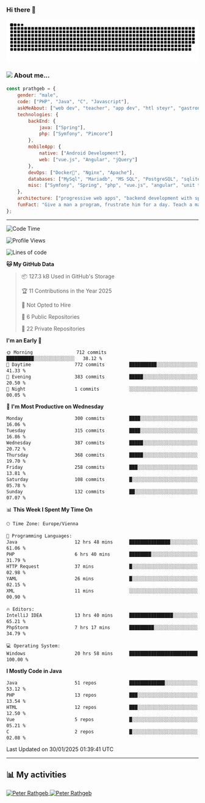 ### Hi there 👋

<div align="center">
  <img  src="https://github.com/1999AZZAR/1999AZZAR/blob/main/resources/img/grid-snake.svg"
       alt="snake" />
</div>

### <img src="https://media.giphy.com/media/VgCDAzcKvsR6OM0uWg/giphy.gif" width="50"> About me...  

```javascript
const prathgeb = {
    gender: "male",
    code: ["PHP", "Java", "C", "Javascript"],
    askMeAbout: ["web dev", "teacher", "app dev", "htl steyr", "gastronaut"],
    technologies: {
        backEnd: {
            java: ["Spring"],
            php: ["Symfony", "Pimcore"]
        },
        mobileApp: {
            native: ["Android Development"],
            web: ["vue.js", "Angular", "jQuery"]
        },
        devOps: ["Docker🐳", "Nginx", "Apache"],
        databases: ["MySql", "Mariadb", "MS SQL", "PostgreSQL", "sqlite"],
        misc: ["Symfony", "Spring", "php", "vue.js", "angular", "unit testing", "ci/cd using github actions"]
    },
    architecture: ["progressive web apps", "backend development with spring", "backend development with symfony"],
    funFact: "Give a man a program, frustrate him for a day. Teach a man to program, frustrate him for a lifetime."
};
```

---
<!--START_SECTION:waka-->
![Code Time](http://img.shields.io/badge/Code%20Time-915%20hrs%2049%20mins-blue)

![Profile Views](http://img.shields.io/badge/Profile%20Views-0-blue)

![Lines of code](https://img.shields.io/badge/From%20Hello%20World%20I%27ve%20Written-4.1%20million%20lines%20of%20code-blue)

**🐱 My GitHub Data** 

> 📦 127.3 kB Used in GitHub's Storage 
 > 
> 🏆 11 Contributions in the Year 2025
 > 
> 🚫 Not Opted to Hire
 > 
> 📜 6 Public Repositories 
 > 
> 🔑 22 Private Repositories 
 > 
**I'm an Early 🐤** 

```text
🌞 Morning                712 commits         ██████████░░░░░░░░░░░░░░░   38.12 % 
🌆 Daytime                772 commits         ██████████░░░░░░░░░░░░░░░   41.33 % 
🌃 Evening                383 commits         █████░░░░░░░░░░░░░░░░░░░░   20.50 % 
🌙 Night                  1 commits           ░░░░░░░░░░░░░░░░░░░░░░░░░   00.05 % 
```
📅 **I'm Most Productive on Wednesday** 

```text
Monday                   300 commits         ████░░░░░░░░░░░░░░░░░░░░░   16.06 % 
Tuesday                  315 commits         ████░░░░░░░░░░░░░░░░░░░░░   16.86 % 
Wednesday                387 commits         █████░░░░░░░░░░░░░░░░░░░░   20.72 % 
Thursday                 368 commits         █████░░░░░░░░░░░░░░░░░░░░   19.70 % 
Friday                   258 commits         ███░░░░░░░░░░░░░░░░░░░░░░   13.81 % 
Saturday                 108 commits         █░░░░░░░░░░░░░░░░░░░░░░░░   05.78 % 
Sunday                   132 commits         ██░░░░░░░░░░░░░░░░░░░░░░░   07.07 % 
```


📊 **This Week I Spent My Time On** 

```text
🕑︎ Time Zone: Europe/Vienna

💬 Programming Languages: 
Java                     12 hrs 48 mins      ███████████████░░░░░░░░░░   61.06 % 
PHP                      6 hrs 40 mins       ████████░░░░░░░░░░░░░░░░░   31.79 % 
HTTP Request             37 mins             █░░░░░░░░░░░░░░░░░░░░░░░░   02.98 % 
YAML                     26 mins             █░░░░░░░░░░░░░░░░░░░░░░░░   02.15 % 
XML                      11 mins             ░░░░░░░░░░░░░░░░░░░░░░░░░   00.90 % 

🔥 Editors: 
IntelliJ IDEA            13 hrs 40 mins      ████████████████░░░░░░░░░   65.21 % 
PhpStorm                 7 hrs 17 mins       █████████░░░░░░░░░░░░░░░░   34.79 % 

💻 Operating System: 
Windows                  20 hrs 58 mins      █████████████████████████   100.00 % 
```

**I Mostly Code in Java** 

```text
Java                     51 repos            █████████████░░░░░░░░░░░░   53.12 % 
PHP                      13 repos            ███░░░░░░░░░░░░░░░░░░░░░░   13.54 % 
HTML                     12 repos            ███░░░░░░░░░░░░░░░░░░░░░░   12.50 % 
Vue                      5 repos             █░░░░░░░░░░░░░░░░░░░░░░░░   05.21 % 
C                        2 repos             █░░░░░░░░░░░░░░░░░░░░░░░░   02.08 % 
```




 Last Updated on 30/01/2025 01:39:41 UTC
<!--END_SECTION:waka-->

---
  ## 📊 My activities
  <a href="https://github.com/prathgeb">
    <img width=450 height=170 align="center" alt="Peter Rathgeb" src="https://github-readme-stats.vercel.app/api?username=prathgeb&include_all_commits=true&count_private=true&theme=midnight-purple&show_icons=true&bg_color=0D1117&hide_border=true" />
  </a>
  <a href="https://github.com/prathgeb">
    <img align="center" alt="Peter Rathgeb" src="https://github-readme-stats.vercel.app/api/top-langs/?username=prathgeb&include_all_commits=true&count_private=true&theme=midnight-purple&show_icons=true&layout=compact&bg_color=0D1117&hide_border=true" />
  </a>
